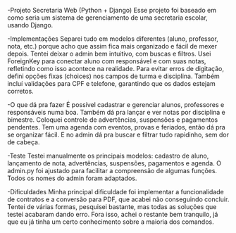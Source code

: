 -Projeto Secretaria Web (Python + Django)
Esse projeto foi baseado em como seria um sistema de gerenciamento de uma secretaria escolar, usando Django.

-Implementações
Separei tudo em modelos diferentes (aluno, professor, nota, etc.) porque acho que assim fica mais organizado e fácil de mexer depois. Tentei deixar o admin bem intuitivo, com buscas e filtros. Usei ForeignKey para conectar aluno com responsável e com suas notas, refletindo como isso acontece na realidade. Para evitar erros de digitação, defini opções fixas (choices) nos campos de turma e disciplina. Também incluí validações para CPF e telefone, garantindo que os dados estejam corretos. 

-O que dá pra fazer
É possível cadastrar e gerenciar alunos, professores e responsáveis numa boa. Também dá pra lançar e ver notas por disciplina e bimestre. Coloquei controle de advertências, suspensões e pagamentos pendentes. Tem uma agenda com eventos, provas e feriados, então dá pra se organizar fácil. E no admin dá pra buscar e filtrar tudo rapidinho, sem dor de cabeça.

-Teste
Testei manualmente os principais modelos: cadastro de aluno, lançamento de nota, advertências, suspensões, pagamentos e agenda.
O admin.py foi ajustado para facilitar a compreensão de algumas funções. Todos os nomes do admin foram adaptados. 

-Dificuldades
Minha principal dificuldade foi implementar a funcionalidade de contratos e a conversão para PDF, que acabei não conseguindo concluir. Tentei de várias formas, pesquisei bastante, mas todas as soluções que testei acabaram dando erro. Fora isso, achei o restante bem tranquilo, já que eu já tinha um certo conhecimento sobre a maioria dos comandos.
